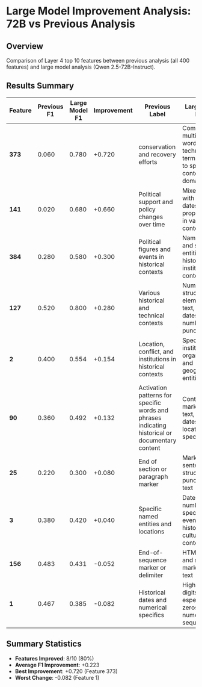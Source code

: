 # Large Model Improvement Analysis: 72B vs Previous Analysis

## Overview
Comparison of Layer 4 top 10 features between previous analysis (all 400 features) and large model analysis (Qwen 2.5-72B-Instruct).

## Results Summary

| Feature | Previous F1 | Large Model F1 | Improvement | Previous Label | Large Model Label |
|---------|-------------|----------------|-------------|----------------|-------------------|
| **373** | 0.060 | 0.780 | +0.720 | conservation and recovery efforts | Complex, multi-part words and technical terms related to specific contexts or domains |
| **141** | 0.020 | 0.680 | +0.660 | Political support and policy changes over time | Mixed content with numbers, dates, and proper nouns in various contexts |
| **384** | 0.280 | 0.580 | +0.300 | Political figures and events in historical contexts | Names, dates, and specific entities in historical and institutional contexts |
| **127** | 0.520 | 0.800 | +0.280 | Various historical and technical contexts | Numerical and structural elements in text, including dates, numbers, and punctuation |
| **2** | 0.400 | 0.554 | +0.154 | Location, conflict, and institutions in historical contexts | Specific institutional, organizational, and geographical entities |
| **90** | 0.360 | 0.492 | +0.132 | Activation patterns for specific words and phrases indicating historical or documentary content | Contextual markers in text, such as dates, locations, and specific terms |
| **25** | 0.220 | 0.300 | +0.080 | End of section or paragraph marker | Markers of sentence structure and punctuation in text |
| **3** | 0.380 | 0.420 | +0.040 | Specific named entities and locations | Dates, numbers, and specific events in historical and cultural contexts |
| **156** | 0.483 | 0.431 | -0.052 | End-of-sequence marker or delimiter | HTML tags and section markers in text |
| **1** | 0.467 | 0.385 | -0.082 | Historical dates and numerical specifics | Highlighting digits, especially zeros, in numerical sequences |

## Summary Statistics
- **Features Improved**: 8/10 (80%)
- **Average F1 Improvement**: +0.223
- **Best Improvement**: +0.720 (Feature 373)
- **Worst Change**: -0.082 (Feature 1)